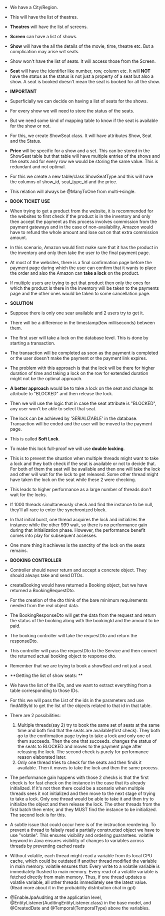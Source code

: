  * We have a City/Region.
* This will have the list of theatres.
* **Theatres** will have the list of screens.
* **Screen** can have a list of shows.
* **Show** will have the all the details of the movie, time, theatre etc. But a complication may arise wrt seats.
* Show won't have the list of seats. It will access those from the Screen.

* **Seat** will have the identifier like number, row, column etc. It will **NOT** have the status as the status is
  not just a property of a seat but also a show. A seat is booked doesn't mean the seat is booked for all the show.


* **IMPORTANT**
* Superficially we can decide on having a list of seats for the shows.
* For every show we will need to store the status of the seats.
* But we need some kind of mapping table to know if the seat is available for the show or not.
* For this, we create ShowSeat class. It will have attributes Show, Seat and the Status.

* **Price** will be specific for a show and a set. This can be stored in the ShowSeat table but that table will have
  multiple entries of the shows and the seats and for every row we would be storing the same value. This is redundant
  and not optimal.
* For this we create a new table/class ShowSeatType and this will have the columns of show_id, seat_type_id and the price.
* This relation will always be @ManyToOne from multi->single.

* **BOOK TICKET USE**
* When trying to get a product from the website, it is recommended for the websites to first check if the product is
  in the inventory and only then accept the payment as this process involves commission from the payment gateways and
  in the case of non-availability, Amazon would have to refund the whole amount and lose out on that extra commission
  amount.
* In this scenario, Amazon would first make sure that it has the product in the inventory and only then take the user
  to the final payment page.
* At most of the websites, there is a final confirmation page before the payment page during which the user can confirm
  that it wants to place the order and also the Amazon can **take a lock** on the product.
* If multiple users are trying to get that product then only the ones for which the product is there in the inventory
  will be taken to the payments page and the other ones would be taken to some cancellation page.


* **SOLUTION**
* Suppose there is only one sear available and 2 users try to get it.
* There will be a difference in the timestamp(few milliseconds) between them.
* The first user will take a lock on the database level. This is done by starting a transaction.
* The transaction will be completed as soon as the payment is completed or the user doesn't make the payment or the
  payment link expires.
* The problem with this approach is that the lock will be there for higher duration of time and taking a lock on the
  row for extended duration might not be the optimal approach.
* **A better approach** would be to take a lock on the seat and change its attribute to "BLOCKED" and then release the lock.
* Then we will use the logic that in case the seat attribute is "BLOCKED", any user won't be able to select that seat.
* The lock can be achieved by 'SERIALIZABLE' in the database. Transaction will be ended and the user will be moved to the 
  payment page.
* This is called **Soft Lock**.
* To make this lock full-proof we will use **double locking**.
* This is to prevent the situation when multiple threads might want to take a lock and they both check if the seat is 
  available or not to decide that. For both of them the seat will be available and then one will take the lock and other
  will wait for the lock to get released. Some other thread might have taken the lock on the seat while these 2 were checking.
* This leads to higher performance as a large number of threads don't wait for the locks.
* If 1000 threads simultaneously check and find the instance to be null, they'll all race to enter the synchronized block.
* In that initial burst, one thread acquires the lock and initializes the instance while the other 999 wait, so there is 
  no performance gain during that initialization phase. However, the performance benefit comes into play for subsequent accesses.
* One more thing it achieves is the sanctity of the lock on the seats remains. 

* **BOOKING CONTROLLER**
* Controller should never return and accept a concrete object. They should always take and send DTOs.
* createBooking would have returned a Booking object, but we have returned a BookingRequestDto.
* For the creation of the dto think of the bare minimum requirements needed from the real object data.
* The BookingResponseDto will get the data from the request and return the status of the booking along with the bookingId 
  and the amount to be paid.

* The booking controller will take the requestDto and return the responseDto.
* This controller will pass the requestDto to the Service and then convert the returned actual booking object to response dto.


* Remember that we are trying to book a showSeat and not just a seat.
* **Getting the list of show seats: **
* We have the list of the IDs, and we want to extract everything from a table corresponding to those IDs.
* For this we will pass the List of the ids in the parameters and use findAllById to get the list of the objects related to
  that id in that table.

* There are 2 possibilities:
  1. Multiple threads(say 2) try to book the same set of seats at the same time and both find that the seats
  are available(first check). They both go to the confirmation page trying to take a lock and only one of
  them succeeds. Then the one that succeeds. changes the status of the seats to BLOCKED and moves to the
  payment page after releasing the lock. The second check is purely for performance reason elaborated later.
  2. Only one thread tries to check for the seats and then finds it available. Then it moves to take the lock
  and then the same process.

* The performance gain happens with those 2 checks is that the first check is for fast check on the instance
  in the case that its already initialized. If it's not then there could be a scenario when multiple threads
  sees it not initialized and then move to the next stage of trying to take a lock. Only one thread would be
  able to take it and then try to initialize the object and then release the lock. The other threads from the
  first batch then enter, and they MUST find the instance to be initialized. The second lock is for this.

* A subtle issue that could occur here is of the instruction reordering. To prevent a thread to falsely read
  a partially constructed object we have to use "volatile". This ensures visibility and ordering guarantees.
  volatile keyword in Java ensures visibility of changes to variables across threads by preventing cached reads
* Without volatile, each thread might read a variable from its local CPU cache, which could be outdated if another thread modified the variable in main memory. volatile ensures that:
  Every write to a volatile variable is immediately flushed to main memory.
  Every read of a volatile variable is fetched directly from main memory.
  Thus, if one thread updates a volatile variable, all other threads immediately see the latest value.
  (Read more about it in the probability distribution chat in gpt)

* @EnableJpaAuditing at the application level, @EntityListener(AuditingEntityListener.class) in the base model,
  and @CreatedDate and @Temporal(TemporalType) above the variables.